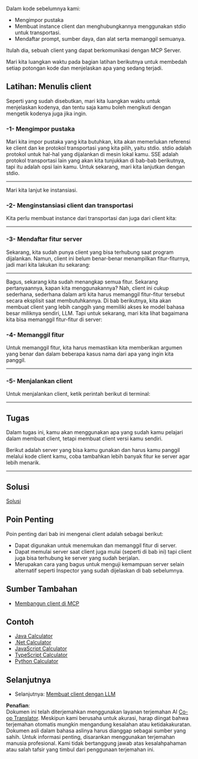 <!--
CO_OP_TRANSLATOR_METADATA:
{
  "original_hash": "a0acf3093691b1cfcc008a8c6648ea26",
  "translation_date": "2025-06-13T06:49:33+00:00",
  "source_file": "03-GettingStarted/02-client/README.md",
  "language_code": "id"
}
-->
Dalam kode sebelumnya kami:

- Mengimpor pustaka
- Membuat instance client dan menghubungkannya menggunakan stdio untuk transportasi.
- Mendaftar prompt, sumber daya, dan alat serta memanggil semuanya.

Itulah dia, sebuah client yang dapat berkomunikasi dengan MCP Server.

Mari kita luangkan waktu pada bagian latihan berikutnya untuk membedah setiap potongan kode dan menjelaskan apa yang sedang terjadi.

## Latihan: Menulis client

Seperti yang sudah disebutkan, mari kita luangkan waktu untuk menjelaskan kodenya, dan tentu saja kamu boleh mengikuti dengan mengetik kodenya juga jika ingin.

### -1- Mengimpor pustaka

Mari kita impor pustaka yang kita butuhkan, kita akan memerlukan referensi ke client dan ke protokol transportasi yang kita pilih, yaitu stdio. stdio adalah protokol untuk hal-hal yang dijalankan di mesin lokal kamu. SSE adalah protokol transportasi lain yang akan kita tunjukkan di bab-bab berikutnya, tapi itu adalah opsi lain kamu. Untuk sekarang, mari kita lanjutkan dengan stdio.

---

Mari kita lanjut ke instansiasi.

### -2- Menginstansiasi client dan transportasi

Kita perlu membuat instance dari transportasi dan juga dari client kita:

---

### -3- Mendaftar fitur server

Sekarang, kita sudah punya client yang bisa terhubung saat program dijalankan. Namun, client ini belum benar-benar menampilkan fitur-fiturnya, jadi mari kita lakukan itu sekarang:

---

Bagus, sekarang kita sudah menangkap semua fitur. Sekarang pertanyaannya, kapan kita menggunakannya? Nah, client ini cukup sederhana, sederhana dalam arti kita harus memanggil fitur-fitur tersebut secara eksplisit saat membutuhkannya. Di bab berikutnya, kita akan membuat client yang lebih canggih yang memiliki akses ke model bahasa besar miliknya sendiri, LLM. Tapi untuk sekarang, mari kita lihat bagaimana kita bisa memanggil fitur-fitur di server:

### -4- Memanggil fitur

Untuk memanggil fitur, kita harus memastikan kita memberikan argumen yang benar dan dalam beberapa kasus nama dari apa yang ingin kita panggil.

---

### -5- Menjalankan client

Untuk menjalankan client, ketik perintah berikut di terminal:

---

## Tugas

Dalam tugas ini, kamu akan menggunakan apa yang sudah kamu pelajari dalam membuat client, tetapi membuat client versi kamu sendiri.

Berikut adalah server yang bisa kamu gunakan dan harus kamu panggil melalui kode client kamu, coba tambahkan lebih banyak fitur ke server agar lebih menarik.

---

## Solusi

[Solusi](./solution/README.md)

## Poin Penting

Poin penting dari bab ini mengenai client adalah sebagai berikut:

- Dapat digunakan untuk menemukan dan memanggil fitur di server.
- Dapat memulai server saat client juga mulai (seperti di bab ini) tapi client juga bisa terhubung ke server yang sudah berjalan.
- Merupakan cara yang bagus untuk menguji kemampuan server selain alternatif seperti Inspector yang sudah dijelaskan di bab sebelumnya.

## Sumber Tambahan

- [Membangun client di MCP](https://modelcontextprotocol.io/quickstart/client)

## Contoh 

- [Java Calculator](../samples/java/calculator/README.md)
- [.Net Calculator](../../../../03-GettingStarted/samples/csharp)
- [JavaScript Calculator](../samples/javascript/README.md)
- [TypeScript Calculator](../samples/typescript/README.md)
- [Python Calculator](../../../../03-GettingStarted/samples/python) 

## Selanjutnya

- Selanjutnya: [Membuat client dengan LLM](/03-GettingStarted/03-llm-client/README.md)

**Penafian**:  
Dokumen ini telah diterjemahkan menggunakan layanan terjemahan AI [Co-op Translator](https://github.com/Azure/co-op-translator). Meskipun kami berusaha untuk akurasi, harap diingat bahwa terjemahan otomatis mungkin mengandung kesalahan atau ketidakakuratan. Dokumen asli dalam bahasa aslinya harus dianggap sebagai sumber yang sahih. Untuk informasi penting, disarankan menggunakan terjemahan manusia profesional. Kami tidak bertanggung jawab atas kesalahpahaman atau salah tafsir yang timbul dari penggunaan terjemahan ini.